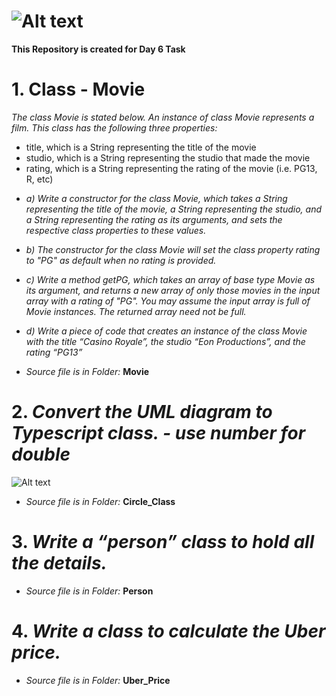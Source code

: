 # ![Alt text](https://miro.medium.com/v2/resize:fit:720/format:webp/1*brNskubmnOlmH7v1BkEStA.png)

**This Repository is created for Day 6 Task**

#  1. Class - Movie

*The class Movie is stated below.*
*An instance of class Movie represents a film.*
*This class has the following three properties:*

- title, which is a String representing the title of the movie
- studio, which is a String representing the studio that made the movie
- rating, which is a String representing the rating of the movie (i.e. PG­13, R, etc)

+ *a) Write a constructor for the class Movie, which takes a String representing the title of the movie, a String representing the studio, and a String representing the rating as its arguments, and sets the respective class properties to these values.*

+ *b) The constructor for the class Movie will set the class property rating to "PG" as default when no rating is provided.*

+ *c) Write a method getPG, which takes an array of base type Movie as its argument, and returns a new array of only those movies in the input array with a rating of "PG". You may assume the input array is full of Movie instances. The returned array need not be full.*

+ *d) Write a piece of code that creates an instance of the class Movie with the title “Casino Royale”, the studio “Eon Productions”, and the rating “PG­13”*

+ *Source file is in Folder:* **Movie**


#   2. *Convert the UML diagram to Typescript class. - use number for double*
![Alt text](https://raw.githubusercontent.com/rvsp/typescript-oops/master/images/ClassDiagram_Circle.png)
     
+ *Source file is in Folder:* **Circle_Class**

#   3. *Write a “person” class to hold all the details.*
     
+ *Source file is in Folder:* **Person**
  
#   4. *Write a class to calculate the Uber price.*
     
+ *Source file is in Folder:* **Uber_Price**
